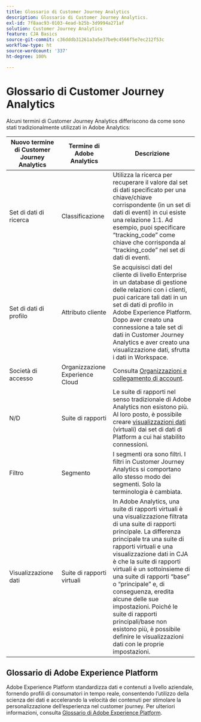 ```yaml
---
title: Glossario di Customer Journey Analytics
description: Glossario di Customer Journey Analytics.
exl-id: 7f8aac93-0103-4ead-b25b-3d9994a271af
solution: Customer Journey Analytics
feature: CJA Basics
source-git-commit: c36dddb31261a3a5e37be9c4566f5e7ec212f53c
workflow-type: ht
source-wordcount: '337'
ht-degree: 100%

---
```


# Glossario di Customer Journey Analytics

Alcuni termini di Customer Journey Analytics differiscono da come sono stati tradizionalmente utilizzati in Adobe Analytics:

| Nuovo termine di Customer Journey Analytics | Termine di Adobe Analytics | Descrizione |
|---|---|---|
| Set di dati di ricerca | Classificazione | Utilizza la ricerca per recuperare il valore dal set di dati specificato per una chiave/chiave corrispondente (in un set di dati di eventi) in cui esiste una relazione 1:1. Ad esempio, puoi specificare “tracking_code” come chiave che corrisponda al “tracking_code” nel set di dati di eventi. |
| Set di dati di profilo | Attributo cliente | Se acquisisci dati del cliente di livello Enterprise in un database di gestione delle relazioni con i clienti, puoi caricare tali dati in un set di dati di profilo in Adobe Experience Platform. Dopo aver creato una connessione a tale set di dati in Customer Journey Analytics e aver creato una visualizzazione dati, sfrutta i dati in Workspace. |
| Società di accesso | Organizzazione Experience Cloud | Consulta [Organizzazioni e collegamento di account](https://experienceleague.adobe.com/docs/core-services/interface/manage-users-and-products/organizations.html?lang=it#topic_C31CB834F109465A82ED57FF0563B3F1). |
| N/D | Suite di rapporti | Le suite di rapporti nel senso tradizionale di Adobe Analytics non esistono più. Al loro posto, è possibile creare [visualizzazioni dati](/help/data-views/create-dataview.md) (virtuali) dai set di dati di Platform a cui hai stabilito connessioni. |
| Filtro | Segmento | I segmenti ora sono filtri. I filtri in Customer Journey Analytics si comportano allo stesso modo dei segmenti. Solo la terminologia è cambiata. |
| Visualizzazione dati | Suite di rapporti virtuali | In Adobe Analytics, una suite di rapporti virtuali è una visualizzazione filtrata di una suite di rapporti principale. La differenza principale tra una suite di rapporti virtuali e una visualizzazione dati in CJA è che la suite di rapporti virtuali è un sottoinsieme di una suite di rapporti “base” o “principale” e, di conseguenza, eredita alcune delle sue impostazioni. Poiché le suite di rapporti principali/base non esistono più, è possibile definire le visualizzazioni dati con le proprie impostazioni. |

## Glossario di Adobe Experience Platform

Adobe Experience Platform standardizza dati e contenuti a livello aziendale, fornendo profili di consumatori in tempo reale, consentendo l’utilizzo della scienza dei dati e accelerando la velocità dei contenuti per stimolare la personalizzazione dell’esperienza nel customer journey.
Per ulteriori informazioni, consulta [Glossario di Adobe Experience Platform](https://docs.adobe.com/content/help/it-IT/experience-platform/landing/glossary.html).
